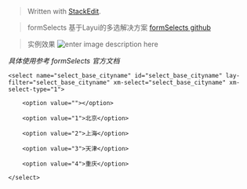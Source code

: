 


> Written with [StackEdit](https://stackedit.io/).


> formSelects 基于Layui的多选解决方案
[formSelects github ](https://hnzzmsf.github.io/example/example_v4.html#methods-data)

>实例效果
![enter image description here](https://img2018.cnblogs.com/blog/1351596/201901/1351596-20190124104234819-1213555225.png)

*具体使用参考 formSelects 官方文档*

	<select name="select_base_cityname" id="select_base_cityname" lay-filter="select_base_cityname" xm-select="select_base_cityname" xm-select-type="1">

		<option value=""></option>

		<option value="1">北京</option>

		<option value="2">上海</option>

		<option value="3">天津</option>

		<option value="4">重庆</option>

	</select>

<!--stackedit_data:
eyJoaXN0b3J5IjpbNzk2NzA1NDldfQ==
-->
